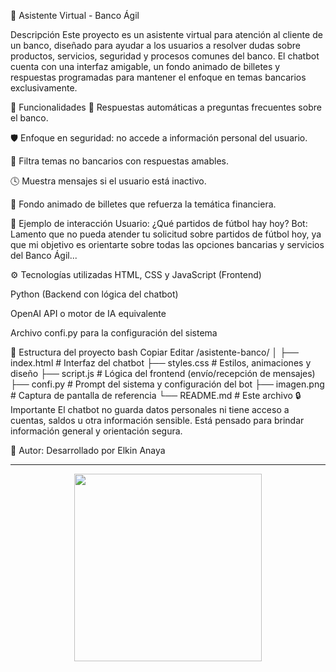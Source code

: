 🏦 Asistente Virtual - Banco Ágil

Descripción
Este proyecto es un asistente virtual para atención al cliente de un banco, diseñado para ayudar a los usuarios a resolver dudas sobre productos, servicios, seguridad y procesos comunes del banco. El chatbot cuenta con una interfaz amigable, un fondo animado de billetes y respuestas programadas para mantener el enfoque en temas bancarios exclusivamente.

🎯 Funcionalidades
💬 Respuestas automáticas a preguntas frecuentes sobre el banco.

🛡️ Enfoque en seguridad: no accede a información personal del usuario.

🚫 Filtra temas no bancarios con respuestas amables.

🕓 Muestra mensajes si el usuario está inactivo.

🎨 Fondo animado de billetes que refuerza la temática financiera.

🧠 Ejemplo de interacción
Usuario: ¿Qué partidos de fútbol hay hoy?
Bot: Lamento que no pueda atender tu solicitud sobre partidos de fútbol hoy, ya que mi objetivo es orientarte sobre todas las opciones bancarias y servicios del Banco Ágil...

⚙️ Tecnologías utilizadas
HTML, CSS y JavaScript (Frontend)

Python (Backend con lógica del chatbot)

OpenAI API o motor de IA equivalente

Archivo confi.py para la configuración del sistema

📁 Estructura del proyecto
bash
Copiar
Editar
/asistente-banco/
│
├── index.html         # Interfaz del chatbot
├── styles.css         # Estilos, animaciones y diseño
├── script.js          # Lógica del frontend (envío/recepción de mensajes)
├── confi.py           # Prompt del sistema y configuración del bot
├── imagen.png         # Captura de pantalla de referencia
└── README.md          # Este archivo
🔒 Importante
El chatbot no guarda datos personales ni tiene acceso a cuentas, saldos u otra información sensible. Está pensado para brindar información general y orientación segura.

👤 Autor:
Desarrollado por Elkin Anaya

---

<p align="center">
  <img width="300" src="https://sdmntprwestus2.oaiusercontent.com/files/00000000-bf80-61f8-b5b8-bb87f5e304ba/raw?se=2025-06-25T22%3A19%3A18Z&sp=r&sv=2024-08-04&sr=b&scid=7a1779e5-1c78-58f8-8726-513c58130ca0&skoid=30ec2761-8f41-44db-b282-7a0f8809659b&sktid=a48cca56-e6da-484e-a814-9c849652bcb3&skt=2025-06-25T17%3A42%3A12Z&ske=2025-06-26T17%3A42%3A12Z&sks=b&skv=2024-08-04&sig=XEOvPDzpBS30gQ%2BKW/a1/3JrfshZvJ0HnDDQIDaPzUs%3D">
</p>
